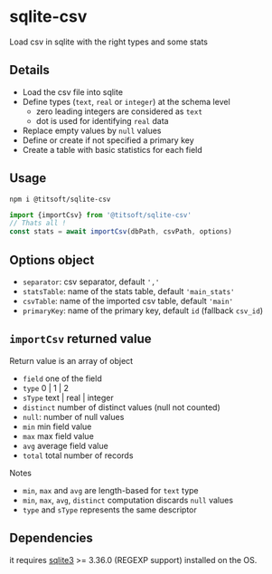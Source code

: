 # sqlite-csv
Load csv in sqlite with the right types and some stats

## Details
- Load the csv file into sqlite
- Define types (`text`, `real` or `integer`) at the schema level
  - zero leading integers are considered as `text`
  - dot is used for identifying  `real` data
- Replace empty values by `null` values
- Define or create if not specified a primary key
- Create a table with basic statistics for each field

## Usage
`npm i @titsoft/sqlite-csv`
```javascript
import {importCsv} from '@titsoft/sqlite-csv'
// Thats all !
const stats = await importCsv(dbPath, csvPath, options)

```
## Options object
- `separator`:  csv separator, default `','`
- `statsTable`: name of the stats table, default `'main_stats'`
- `csvTable`: name of the imported csv table, default `'main'`
- `primaryKey`: name of the primary key, default `id` (fallback `csv_id`)
    
## `importCsv` returned value
Return value is an array of object
- `field`  one of the field
- `type` 0 | 1 | 2
- `sType` text | real | integer
- `distinct` number of distinct values (null not counted)
- `null`: number of null values
- `min` min field value
- `max` max field value
- `avg` average field value
- `total` total number of records

Notes
- `min`, `max` and `avg` are length-based for `text` type
- `min`, `max`, `avg`, `distinct` computation discards `null` values
- `type` and `sType` represents the same descriptor

## Dependencies
it requires [sqlite3](https://www.sqlite.org/download.html) >= 3.36.0  (REGEXP support) installed on the OS.



